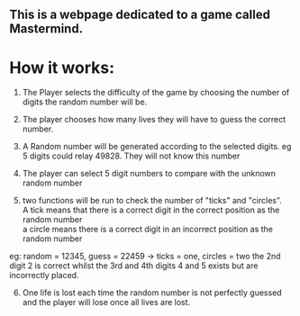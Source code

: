 ## This is a webpage dedicated to a game called Mastermind.

# How it works:
1. The Player selects the difficulty of the game by choosing the number of digits the random number will be. </br>

2. The player chooses how many lives they will have to guess the correct number. </br>

3. A Random number will be generated according to the selected digits. eg 5 digits could relay 49828. They will not know this number </br>

4. The player can select 5 digit numbers to compare with the unknown random number </br>

5. two functions will be run to check the number of "ticks" and "circles". </br>
A tick means that there is a correct digit in the correct position as the random number </br>
a circle means there is a correct digit in an incorrect position as the random number </br>

eg: random = 12345, guess = 22459 -> ticks = one, circles = two
the 2nd digit 2 is correct whilst the 3rd and 4th digits 4 and 5 exists but are incorrectly placed. </br>

6. One life is lost each time the random number is not perfectly guessed and the player will lose once all lives are lost. </br>

